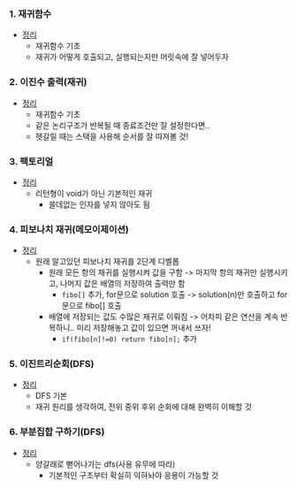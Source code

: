 ### 1. 재귀함수
- [정리](https://github.com/ssu18/TIL/blob/main/Problem%20Solving/Inflearn/Recuresive%2C%20Tree%2C%20Graph(DFS%2C%20BFS%20Basic)/P1.md)
  - 재귀함수 기초
  - 재귀가 어떻게 호출되고, 실행되는지만 머릿속에 잘 넣어두자

### 2. 이진수 출력(재귀)
- [정리](https://github.com/ssu18/TIL/blob/main/Problem%20Solving/Inflearn/Recuresive%2C%20Tree%2C%20Graph(DFS%2C%20BFS%20Basic)/P2.md)
  - 재귀함수 기초
  - 같은 논리구조가 반복될 때 종료조건만 잘 설정한다면..
  - 헷갈릴 때는 스택을 사용해 순서를 잘 따져볼 것!

### 3. 팩토리얼
- [정리](https://github.com/ssu18/TIL/blob/main/Problem%20Solving/Inflearn/Recuresive%2C%20Tree%2C%20Graph(DFS%2C%20BFS%20Basic)/P3.md)
  - 리턴형이 void가 아닌 기본적인 재귀
    - 쓸데없는 인자를 넣지 않아도 됨

### 4. 피보나치 재귀(메모이제이션)
- [정리](https://github.com/ssu18/TIL/blob/main/Problem%20Solving/Inflearn/Recuresive%2C%20Tree%2C%20Graph(DFS%2C%20BFS%20Basic)/P4.md)
  - 원래 알고있던 피보나치 재귀를 2단계 디벨롭
    - 원래 모든 항의 재귀를 실행시켜 값을 구함 -> 마지막 항의 재귀만 실행시키고, 나머지 값은 배열의 저장하여 출력만 함
      - `fibo[]` 추가, for문으로 solution 호출 -> solution(n)만 호출하고 for문으로 fibo[] 호출
    - 배열에 저장되는 값도 수많은 재귀로 이뤄짐 -> 어차피 같은 연산을 계속 반복하니.. 미리 저장해놓고 값이 있으면 꺼내서 쓰자!
      - `if(fibo[n]!=0) return fibo[n];` 추가

### 5. 이진트리순회(DFS)
- [정리](https://github.com/ssu18/TIL/blob/main/Problem%20Solving/Inflearn/Recuresive%2C%20Tree%2C%20Graph(DFS%2C%20BFS%20Basic)/P5.md)
  - DFS 기본
  - 재귀 원리를 생각하여, 전위 중위 후위 순회에 대해 완벽히 이해할 것

### 6. 부분집합 구하기(DFS)
- [정리](https://github.com/ssu18/TIL/blob/main/Problem%20Solving/Inflearn/Recuresive%2C%20Tree%2C%20Graph(DFS%2C%20BFS%20Basic)/P6.md)
  - 양갈래로 뻗어나가는 dfs(사용 유무에 따라)
    - 기본적인 구조부터 확실히 익혀놔야 응용이 가능할 것